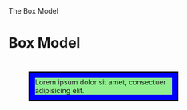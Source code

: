 <!DOCTYPE html>
<html>
<head>
<meta charset="utf-8"
<title>The Box Model</title>
<style>
* {
	box-sizing: border-box;
}

body {
    margin: 0;
    padding: 0;
	background-color: gray;
}
#box {
	background-color: blue;
	padding: 10px 10px 10px 10px;
	border: 3px solid black;
	margin: 40px;
	width: 300px;
}
#content {
	background-color: #90EE90; //green
}

h1 {
	margin-bottom: 30px;
}

</style>
</head>
<body>

<h1>Box Model</h1>
<div id= "box">
  <div id= "content"> Lorem ipsum dolor sit amet, consectuer adipisicing elit.
  </div>
</div>

</body>
</html>
